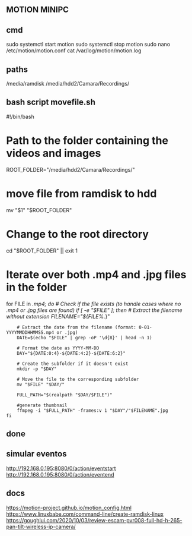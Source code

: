 MOTION MINIPC
-------------------------------

cmd
--------------------------------
sudo systemctl start motion
sudo systemctl stop motion
sudo nano /etc/motion/motion.conf
cat /var/log/motion/motion.log

paths
------------------------------
/media/ramdisk
/media/hdd2/Camara/Recordings/

bash script movefile.sh
-------------------------
#!/bin/bash

# Path to the folder containing the videos and images
ROOT_FOLDER="/media/hdd2/Camara/Recordings/"

# move file from ramdisk to hdd
mv "$1" "$ROOT_FOLDER"

# Change to the root directory
cd "$ROOT_FOLDER" || exit 1

# Iterate over both .mp4 and .jpg files in the folder
for FILE in *.mp4; do
    # Check if the file exists (to handle cases where no .mp4 or .jpg files are found)
    if [ -e "$FILE" ]; then
        # Extract the filename without extension
        FILENAME="${FILE%.*}"

        # Extract the date from the filename (format: 0-01-YYYYMMDDHHMMSS.mp4 or .jpg)
        DATE=$(echo "$FILE" | grep -oP '\d{8}' | head -n 1)

        # Format the date as YYYY-MM-DD
        DAY="${DATE:0:4}-${DATE:4:2}-${DATE:6:2}"

        # Create the subfolder if it doesn't exist
        mkdir -p "$DAY"

        # Move the file to the corresponding subfolder
        mv "$FILE" "$DAY/"

        FULL_PATH="$(realpath "$DAY/$FILE")"

        #generate thumbnail
        ffmpeg -i "$FULL_PATH" -frames:v 1 "$DAY"/"$FILENAME".jpg
    fi
done
-------------------------

simular eventos
----------------------------------------
http://192.168.0.195:8080/0/action/eventstart
http://192.168.0.195:8080/0/action/eventend

docs
-------------------------------------
https://motion-project.github.io/motion_config.html
https://www.linuxbabe.com/command-line/create-ramdisk-linux
https://goughlui.com/2020/10/03/review-escam-pvr008-full-hd-h-265-pan-tilt-wireless-ip-camera/
